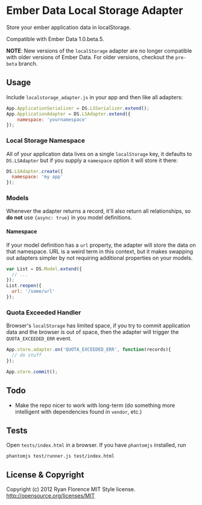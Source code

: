Ember Data Local Storage Adapter
================================

Store your ember application data in localStorage.

Compatible with Ember Data 1.0.beta.5.

**NOTE**: New versions of the `localStorage` adapter are no longer compatible
with older versions of Ember Data. For older versions, checkout the `pre-beta`
branch.

Usage
-----

Include `localstorage_adapter.js` in your app and then like all adapters:

```js
App.ApplicationSerializer = DS.LSSerializer.extend();
App.ApplicationAdapter = DS.LSAdapter.extend({
    namespace: 'yournamespace'
});
```

### Local Storage Namespace

All of your application data lives on a single `localStorage` key, it defaults to `DS.LSAdapter` but if you supply a `namespace` option it will store it there:

```js
DS.LSAdapter.create({
  namespace: 'my app'
});
```

### Models

Whenever the adapter returns a record, it'll also return all
relationships, so __do not__ use `{async: true}` in you model definitions.

#### Namespace

If your model definition has a `url` property, the adapter will store the data on that namespace. URL is a weird term in this context, but it makes swapping out adapters simpler by not requiring additional properties on your models.

```js
var List = DS.Model.extend({
  // ...
});
List.reopen({
  url: '/some/url'
});
```

### Quota Exceeded Handler

Browser's `localStorage` has limited space, if you try to commit application data and the browser is out of space, then the adapter will trigger the `QUOTA_EXCEEDED_ERR` event.

```js
App.store.adapter.on('QUOTA_EXCEEDED_ERR', function(records){
  // do stuff
});

App.store.commit();
```

Todo
----

- Make the repo nicer to work with long-term (do something more intelligent with dependencies found in `vendor`, etc.)

Tests
-----

Open `tests/index.html` in a browser. If you have `phantomjs` installed,
run

    phantomjs test/runner.js test/index.html

License & Copyright
-------------------

Copyright (c) 2012 Ryan Florence
MIT Style license. http://opensource.org/licenses/MIT
